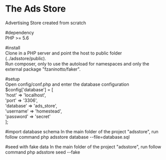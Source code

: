 # The Ads Store  
Advertising Store created from scratch  

#dependency  
PHP >= 5.6  

#install  
Clone in a PHP server and point the host to public folder (../adsstore/public).  
Run composer, only to use the autoload for namespaces and only the external package "fzaninotto/faker".    

#setup  
Open config/conf.php and enter the database configuration  
$config['database'] = [  
    'host'       => 'localhost',  
    'port'       => '3306',  
    'database'   => 'ads_store',  
    'username'   => 'homestead',  
    'password'   => 'secret'  
];  

#import database schema
In the main folder of the project "adsstore", run follow command
php adsstore database --file=database.sql

#seed with fake data
In the main folder of the project "adsstore", run follow command
php adsstore seed --fake
